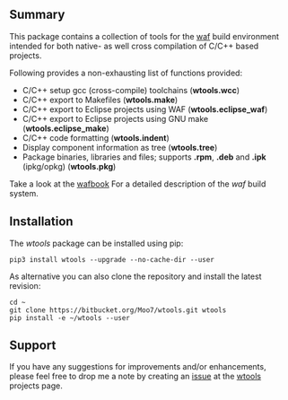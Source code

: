 Summary
-------
This package contains a collection of tools for the [waf](https://waf.io) build environment intended for both native- as well cross compilation of C/C++ based projects.

Following provides a non-exhausting list of functions provided:

- C/C++ setup gcc (cross-compile) toolchains (**wtools.wcc**)
- C/C++ export to Makefiles (**wtools.make**)
- C/C++ export to Eclipse projects using WAF (**wtools.eclipse_waf**)
- C/C++ export to Eclipse projects using GNU make (**wtools.eclipse_make**)
- C/C++ code formatting (**wtools.indent**)
- Display component information as tree (**wtools.tree**)
- Package binaries, libraries and files; supports **.rpm**, **.deb** and **.ipk** (ipkg/opkg) (**wtools.pkg**)

Take a look at the [wafbook](https://waf.io/book/) For a detailed description of the _waf_ build system.


Installation
------------
The *wtools* package can be installed using pip:

    pip3 install wtools --upgrade --no-cache-dir --user

As alternative you can also clone the repository and install the latest
revision:

    cd ~
    git clone https://bitbucket.org/Moo7/wtools.git wtools
    pip install -e ~/wtools --user


Support
-------
If you have any suggestions for improvements and/or enhancements, please feel free to drop me a note by creating an [issue](https://bitbucket.org/Moo7/wtools/issues) at the [wtools](https://bitbucket.org/Moo7/wtools) projects page.

